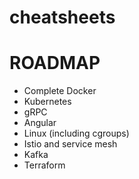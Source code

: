# cheatsheets

# ROADMAP
 - Complete Docker
 - Kubernetes
 - gRPC
 - Angular
 - Linux (including cgroups)
 - Istio and service mesh
 - Kafka
 - Terraform
